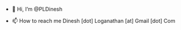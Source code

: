 - 👋 Hi, I’m @PLDinesh

- 📫 How to reach me Dinesh [dot] Loganathan [at] Gmail [dot] Com

<!---
PLDinesh/PLDinesh is a ✨ special ✨ repository because its `README.md` (this file) appears on your GitHub profile.
You can click the Preview link to take a look at your changes.
--->
